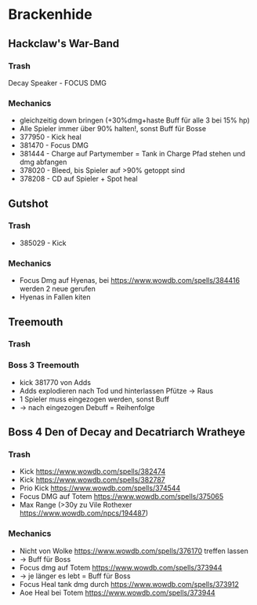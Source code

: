 # Brackenhide
##  Hackclaw's War-Band
### Trash
Decay Speaker - FOCUS DMG

### Mechanics
- gleichzeitig down bringen (+30%dmg+haste Buff für alle 3 bei 15% hp)
- Alle Spieler immer über 90% halten!, sonst Buff für Bosse
- 377950 - Kick heal
- 381470 - Focus DMG
- 381444 - Charge auf Partymember = Tank in Charge Pfad stehen und dmg abfangen
- 378020 - Bleed, bis Spieler auf >90% getoppt sind
- 378208 - CD auf Spieler + Spot heal

## Gutshot
### Trash
- 385029 - Kick

### Mechanics
- Focus Dmg auf Hyenas, bei https://www.wowdb.com/spells/384416 werden 2 neue gerufen
- Hyenas in Fallen kiten

## Treemouth 
### Trash

### Boss 3 Treemouth 
- kick 381770 von Adds
- Adds explodieren nach Tod und hinterlassen Pfütze -> Raus
- 1 Spieler muss eingezogen werden, sonst Buff
- -> nach eingezogen Debuff  = Reihenfolge

## Boss 4 Den of Decay and Decatriarch Wratheye 
### Trash
- Kick https://www.wowdb.com/spells/382474
- Kick https://www.wowdb.com/spells/382787
- Prio Kick https://www.wowdb.com/spells/374544
- Focus DMG auf Totem https://www.wowdb.com/spells/375065
- Max Range (>30y zu Vile Rothexer https://www.wowdb.com/npcs/194487)

### Mechanics
 - Nicht von Wolke https://www.wowdb.com/spells/376170 treffen lassen
 - -> Buff für Boss
 - Focus dmg auf Totem https://www.wowdb.com/spells/373944 
 - -> je länger es lebt = Buff für Boss
 - Focus Heal tank dmg durch https://www.wowdb.com/spells/373912
 - Aoe Heal bei Totem https://www.wowdb.com/spells/373944